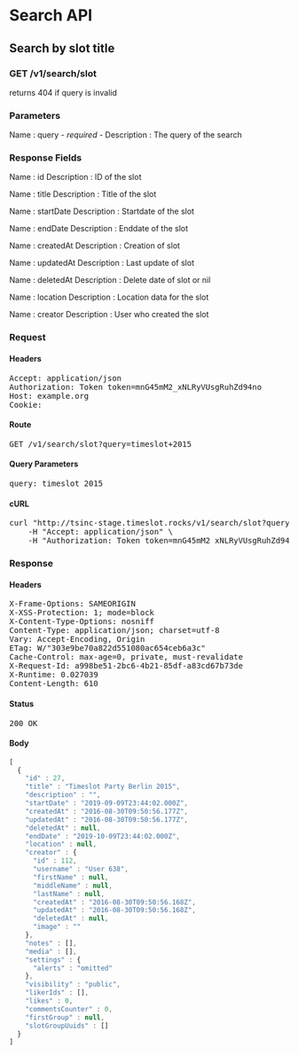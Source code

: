 # Search API

## Search by slot title

### GET /v1/search/slot

returns 404 if query is invalid



### Parameters

Name : query *- required -*
Description : The query of the search


### Response Fields

Name : id
Description : ID of the slot

Name : title
Description : Title of the slot

Name : startDate
Description : Startdate of the slot

Name : endDate
Description : Enddate of the slot

Name : createdAt
Description : Creation of slot

Name : updatedAt
Description : Last update of slot

Name : deletedAt
Description : Delete date of slot or nil

Name : location
Description : Location data for the slot

Name : creator
Description : User who created the slot

### Request

#### Headers

<pre>Accept: application/json
Authorization: Token token=mnG45mM2_xNLRyVUsgRuhZd94no
Host: example.org
Cookie: </pre>

#### Route

<pre>GET /v1/search/slot?query=timeslot+2015</pre>

#### Query Parameters

<pre>query: timeslot 2015</pre>

#### cURL

<pre class="request">curl &quot;http://tsinc-stage.timeslot.rocks/v1/search/slot?query=timeslot+2015&quot; -X GET \
	-H &quot;Accept: application/json&quot; \
	-H &quot;Authorization: Token token=mnG45mM2_xNLRyVUsgRuhZd94no&quot;</pre>

### Response

#### Headers

<pre>X-Frame-Options: SAMEORIGIN
X-XSS-Protection: 1; mode=block
X-Content-Type-Options: nosniff
Content-Type: application/json; charset=utf-8
Vary: Accept-Encoding, Origin
ETag: W/&quot;303e9be70a822d551080ac654ceb6a3c&quot;
Cache-Control: max-age=0, private, must-revalidate
X-Request-Id: a998be51-2bc6-4b21-85df-a83cd67b73de
X-Runtime: 0.027039
Content-Length: 610</pre>

#### Status

<pre>200 OK</pre>

#### Body

```javascript
[
  {
    "id" : 27,
    "title" : "Timeslot Party Berlin 2015",
    "description" : "",
    "startDate" : "2019-09-09T23:44:02.000Z",
    "createdAt" : "2016-08-30T09:50:56.177Z",
    "updatedAt" : "2016-08-30T09:50:56.177Z",
    "deletedAt" : null,
    "endDate" : "2019-10-09T23:44:02.000Z",
    "location" : null,
    "creator" : {
      "id" : 112,
      "username" : "User 638",
      "firstName" : null,
      "middleName" : null,
      "lastName" : null,
      "createdAt" : "2016-08-30T09:50:56.168Z",
      "updatedAt" : "2016-08-30T09:50:56.168Z",
      "deletedAt" : null,
      "image" : ""
    },
    "notes" : [],
    "media" : [],
    "settings" : {
      "alerts" : "omitted"
    },
    "visibility" : "public",
    "likerIds" : [],
    "likes" : 0,
    "commentsCounter" : 0,
    "firstGroup" : null,
    "slotGroupUuids" : []
  }
]
```

